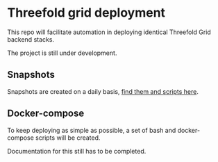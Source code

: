 # Threefold grid deployment

This repo will facilitate automation in deploying identical Threefold Grid backend stacks.  

The project is still under development.

## Snapshots

Snapshots are created on a daily basis, [find them and scripts here](https://github.com/threefoldtech/grid_deployment/tree/development/snapshots).

## Docker-compose

To keep deploying as simple as possible, a set of bash and docker-compose scripts will be created.

Documentation for this still has to be completed.
